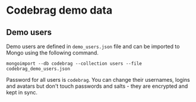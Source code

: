 # Codebrag demo data

Demo users
---

Demo users are defined in `demo_users.json` file and can be imported to Mongo using the following command.

```
mongoimport --db codebrag --collection users --file codebrag_demo_users.json
```

Password for all users is `codebrag`.
You can change their usernames, logins and avatars but don't touch passwords and salts - they are encrypted and kept in sync.
